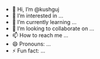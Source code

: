 - 👋 Hi, I’m @kushguj
- 👀 I’m interested in ...
- 🌱 I’m currently learning ...
- 💞️ I’m looking to collaborate on ...
- 📫 How to reach me ...
- 😄 Pronouns: ...
- ⚡ Fun fact: ...

<!---
kushguj/kushguj is a ✨ special ✨ repository because its `README.md` (this file) appears on your GitHub profile.
You can click the Preview link to take a look at your changes.
--->
